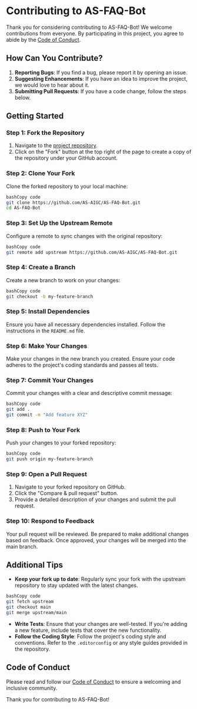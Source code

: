 # Contributing to AS-FAQ-Bot

Thank you for considering contributing to AS-FAQ-Bot! We welcome contributions from everyone. By participating in this project, you agree to abide by the [Code of Conduct](CODE_OF_CONDUCT.md).

## How Can You Contribute?

1. **Reporting Bugs**: If you find a bug, please report it by opening an issue.
2. **Suggesting Enhancements**: If you have an idea to improve the project, we would love to hear about it.
3. **Submitting Pull Requests**: If you have a code change, follow the steps below.

## Getting Started

### Step 1: Fork the Repository

1. Navigate to the [project repository](https://github.com/AS-AIGC/AS-FAQ-Bot).
2. Click on the "Fork" button at the top right of the page to create a copy of the repository under your GitHub account.

### Step 2: Clone Your Fork

Clone the forked repository to your local machine:

```bash
bashCopy code
git clone https://github.com/AS-AIGC/AS-FAQ-Bot.git
cd AS-FAQ-Bot

```

### Step 3: Set Up the Upstream Remote

Configure a remote to sync changes with the original repository:

```bash
bashCopy code
git remote add upstream https://github.com/AS-AIGC/AS-FAQ-Bot.git

```

### Step 4: Create a Branch

Create a new branch to work on your changes:

```bash
bashCopy code
git checkout -b my-feature-branch

```

### Step 5: Install Dependencies

Ensure you have all necessary dependencies installed. Follow the instructions in the `README.md` file.

### Step 6: Make Your Changes

Make your changes in the new branch you created. Ensure your code adheres to the project's coding standards and passes all tests.

### Step 7: Commit Your Changes

Commit your changes with a clear and descriptive commit message:

```bash
bashCopy code
git add .
git commit -m "Add feature XYZ"

```

### Step 8: Push to Your Fork

Push your changes to your forked repository:

```bash
bashCopy code
git push origin my-feature-branch

```

### Step 9: Open a Pull Request

1. Navigate to your forked repository on GitHub.
2. Click the "Compare & pull request" button.
3. Provide a detailed description of your changes and submit the pull request.

### Step 10: Respond to Feedback

Your pull request will be reviewed. Be prepared to make additional changes based on feedback. Once approved, your changes will be merged into the main branch.

## Additional Tips

- **Keep your fork up to date**: Regularly sync your fork with the upstream repository to stay updated with the latest changes.

```bash
bashCopy code
git fetch upstream
git checkout main
git merge upstream/main

```

- **Write Tests**: Ensure that your changes are well-tested. If you're adding a new feature, include tests that cover the new functionality.
- **Follow the Coding Style**: Follow the project's coding style and conventions. Refer to the `.editorconfig` or any style guides provided in the repository.

## Code of Conduct

Please read and follow our [Code of Conduct](CODE_OF_CONDUCT.md) to ensure a welcoming and inclusive community.

Thank you for contributing to AS-FAQ-Bot!
